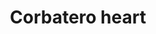 ---
title: Corbatero heart
date: 
draft: false

# descripcion
description : Corbatero en plata 925 regulable. Chequeá las medidas de la gargantilla y largo de la cadena colgante.

materials: 

color: 

dimensions: Largo gargantilla 29cm regulable a 41cm. Largo cadena con dije 21cm

code: 04-17-0851

type: "Colgantes"

categories: []

price: $5.350,00

price_eftvo: $4.550,00

# Images
# first image will be shown in the product page
images:
  # - image: "images/path_to_image"
  # La ubicacion de las imagenes es imagenes/Colgantes/Colgantes.Gargantillas/04-17-0851-corbatero-heart
  - image: "./images/colgantes/gargantillas/04-17-0851-corbatero-heart_a.jpg"
  - image: "./images/colgantes/gargantillas/04-17-0851-corbatero-heart_b.jpg"
---